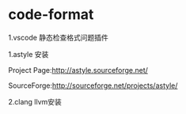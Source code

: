 # code-format

1.vscode 静态检查格式问题插件





1.astyle 安装

Project Page:http://astyle.sourceforge.net/

SourceForge:http://sourceforge.net/projects/astyle/



2.clang llvm安装



